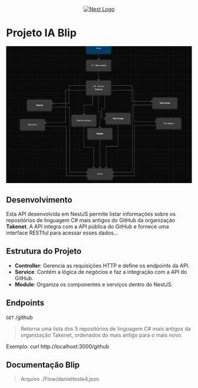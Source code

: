 <p align="center">
  <a href="http://nestjs.com/" target="blank"><img src="https://nestjs.com/img/logo-small.svg" width="200" alt="Nest Logo" /></a>
</p>

# Projeto IA Blip

![GETALL](./src/assets/image/blip-drw.png)

## Desenvolvimento

Esta API desenvolvida em NestJS permite listar informações sobre os repositórios de linguagem C# mais antigos do GitHub da organização **Takenet**. A API integra com a API pública do GitHub e fornece uma interface RESTful para acessar esses dados...

## Estrutura do Projeto

- **Controller**: Gerencia as requisições HTTP e define os endpoints da API.
- **Service**: Contém a lógica de negócios e faz a integração com a API do GitHub.
- **Module**: Organiza os componentes e serviços dentro do NestJS.

## Endpoints

`GET`
/github

> Retorna uma lista dos 5 repositórios de linguagem C# mais antigos da organização Takenet, ordenados do mais antigo para o mais novo.

Exemplo: curl http://localhost:3000/github

## Documentação Blip

> Arquivo ./Flow/danielteste4.json
